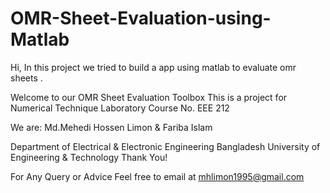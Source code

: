 # OMR-Sheet-Evaluation-using-Matlab
Hi, In this project we tried to build a app using matlab to evaluate omr sheets . 

Welcome to our OMR Sheet Evaluation Toolbox
This is a project for Numerical Technique Laboratory
Course No. EEE 212

We are:
Md.Mehedi Hossen Limon &
Fariba Islam

Department of Electrical & Electronic Engineering
Bangladesh University of Engineering & Technology
Thank You!

For Any Query or Advice
Feel free to email at
mhlimon1995@gmail.com  
